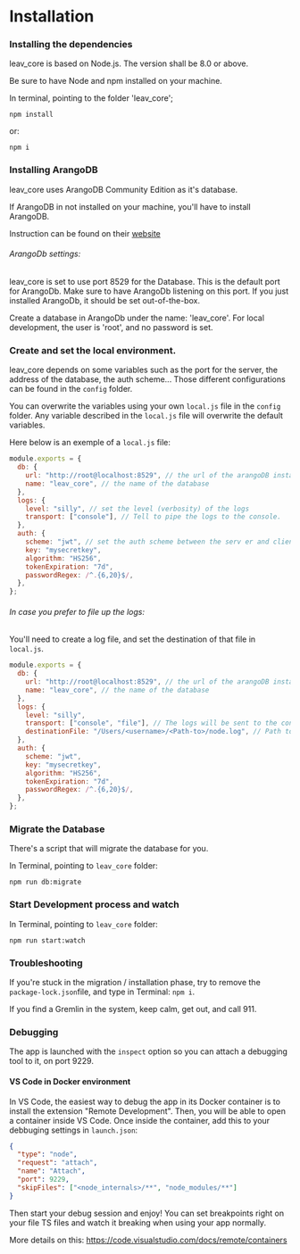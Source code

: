 # Installation

### Installing the dependencies

leav_core is based on Node.js. The version shall be 8.0 or above.

Be sure to have Node and npm installed on your machine.

In terminal, pointing to the folder 'leav_core';

```
npm install
```

or:

```
npm i
```

### Installing ArangoDB

leav_core uses ArangoDB Community Edition as it's database.

If ArangoDB in not installed on your machine, you'll have to install ArangoDB.

Instruction can be found on their [website](https://www.arangodb.com/docs/stable/installation.html)

###### ArangoDb settings:

leav_core is set to use port 8529 for the Database. This is the default port for ArangoDb.
Make sure to have ArangoDb listening on this port. If you just installed ArangoDb, it should be set out-of-the-box.

Create a database in ArangoDb under the name: 'leav_core'.
For local development, the user is 'root', and no password is set.

### Create and set the local environment.

leav_core depends on some variables such as the port for the server, the address of the database, the auth scheme... Those different configurations can be found in the `config` folder.

You can overwrite the variables using your own `local.js` file in the `config` folder. Any variable described in the `local.js` file will overwrite the default variables.

Here below is an exemple of a `local.js` file:

```javascript
module.exports = {
  db: {
    url: "http://root@localhost:8529", // the url of the arangoDB instance
    name: "leav_core", // the name of the database
  },
  logs: {
    level: "silly", // set the level (verbosity) of the logs
    transport: ["console"], // Tell to pipe the logs to the console.
  },
  auth: {
    scheme: "jwt", // set the auth scheme between the serv er and client app.
    key: "mysecretkey",
    algorithm: "HS256",
    tokenExpiration: "7d",
    passwordRegex: /^.{6,20}$/,
  },
};
```

###### In case you prefer to file up the logs:

You'll need to create a log file, and set the destination of that file in `local.js`.

```javascript
module.exports = {
  db: {
    url: "http://root@localhost:8529", // the url of the arangoDB instance
    name: "leav_core", // the name of the database
  },
  logs: {
    level: "silly",
    transport: ["console", "file"], // The logs will be sent to the console AND a file
    destinationFile: "/Users/<username>/<Path-to>/node.log", // Path to your node.log file
  },
  auth: {
    scheme: "jwt",
    key: "mysecretkey",
    algorithm: "HS256",
    tokenExpiration: "7d",
    passwordRegex: /^.{6,20}$/,
  },
};
```

### Migrate the Database

There's a script that will migrate the database for you.

In Terminal, pointing to `leav_core` folder:

```
npm run db:migrate
```

### Start Development process and watch

In Terminal, pointing to `leav_core` folder:

```
npm run start:watch
```

### Troubleshooting

If you're stuck in the migration / installation phase, try to remove the `package-lock.json`file, and type in Terminal: `npm i`.

If you find a Gremlin in the system, keep calm, get out, and call 911.

### Debugging

The app is launched with the `inspect` option so you can attach a debugging tool to it, on port 9229.

#### VS Code in Docker environment

In VS Code, the easiest way to debug the app in its Docker container is to install the extension "Remote Development".
Then, you will be able to open a container inside VS Code.
Once inside the container, add this to your debbuging settings in `launch.json`:

```json
{
  "type": "node",
  "request": "attach",
  "name": "Attach",
  "port": 9229,
  "skipFiles": ["<node_internals>/**", "node_modules/**"]
}
```

Then start your debug session and enjoy! You can set breakpoints right on your file TS files and watch it breaking when using your app normally.

More details on this: https://code.visualstudio.com/docs/remote/containers
